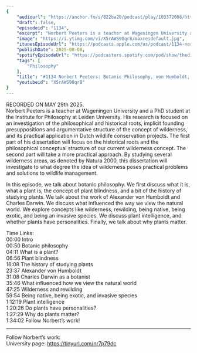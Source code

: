 ```yaml
---
{
	"audiourl": "https://anchor.fm/s/822ba20/podcast/play/103372008/https%3A%2F%2Fd3ctxlq1ktw2nl.cloudfront.net%2Fstaging%2F2025-4-29%2F3dea6f9f-6977-0400-73b7-9454927a1b96.m4a",
	"draft": false,
	"episodeid": "1134",
	"excerpt": "Norbert Peeters is a teacher at Wageningen University and a PhD student at the Institute for Philosophy at Leiden University. His research is focused on an investigation of the philosophical and historical roots, implicit founding presuppositions and argumentative structure of the concept of wilderness, and its practical application in Dutch wildlife conservation projects. The first part of his dissertation will focus on the historical roots and the philosophical conceptual structure of our current wilderness concept. The second part will take a more practical approach. By studying several wilderness areas, as denoted by Natura 2000, this dissertation will investigate to what degree the idea of wilderness poses practical problems and solutions to wildlife management.",
	"image": "https://i.ytimg.com/vi/X5rAWS9Oqr8/maxresdefault.jpg",
	"itunesEpisodeUrl": "https://podcasts.apple.com/us/podcast/1134-norbert-peeters-botanic-philosophy-von-humboldt/id1451347236?i=1000721223797&uo=4",
	"publishDate": 2025-08-08,
	"spotifyEpisodeUrl": "https://podcasters.spotify.com/pod/show/thedissenter/episodes/1134-Norbert-Peeters-Botanic-Philosophy--von-Humboldt--Darwin--and-Why-Plants-Matter-e33h5p8",
	"tags": [
		"Philosophy"
	],
	"title": "#1134 Norbert Peeters: Botanic Philosophy, von Humboldt, Darwin, and Why Plants Matter",
	"youtubeid": "X5rAWS9Oqr8"
}
---
```

RECORDED ON MAY 29th 2025.  
Norbert Peeters is a teacher at Wageningen University and a PhD student at the Institute for Philosophy at Leiden University. His research is focused on an investigation of the philosophical and historical roots, implicit founding presuppositions and argumentative structure of the concept of wilderness, and its practical application in Dutch wildlife conservation projects. The first part of his dissertation will focus on the historical roots and the philosophical conceptual structure of our current wilderness concept. The second part will take a more practical approach. By studying several wilderness areas, as denoted by Natura 2000, this dissertation will investigate to what degree the idea of wilderness poses practical problems and solutions to wildlife management.

In this episode, we talk about botanic philosophy. We first discuss what it is, what a plant is, the concept of plant blindness, and a bit of the history of studying plants. We talk about the work of Alexander von Humboldt and Charles Darwin. We discuss what influenced the way we view the natural world. We explore concepts like wilderness, rewilding, being native, being exotic, and being an invasive species. We discuss plant intelligence, and whether plants have personalities. Finally, we talk about why plants matter.

Time Links:  
<time>00:00</time> Intro  
<time>00:50</time> Botanic philosophy  
<time>04:11</time> What is a plant?  
<time>06:56</time> Plant blindness  
<time>16:08</time> The history of studying plants  
<time>23:37</time> Alexander von Humboldt  
<time>31:08</time> Charles Darwin as a botanist  
<time>35:46</time> What influenced how we view the natural world  
<time>47:25</time> Wilderness and rewilding  
<time>59:54</time> Being native, being exotic, and invasive species  
<time>1:12:19</time> Plant intelligence  
<time>1:20:26</time> Do plants have personalities?  
<time>1:27:29</time> Why do plants matter?  
<time>1:34:02</time> Follow Norbert’s work!

---

Follow Norbert’s work:  
University page: https://tinyurl.com/nr7p79dc

